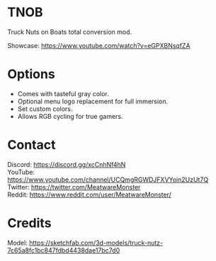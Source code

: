 ﻿# TNOB

Truck Nuts on Boats total conversion mod.

Showcase: https://www.youtube.com/watch?v=eGPXBNsqfZA

# Options

- Comes with tasteful gray color.
- Optional menu logo replacement for full immersion.
- Set custom colors.
- Allows RGB cycling for true gamers.

# Contact

Discord: https://discord.gg/xcCnhNf4hN \
YouTube: https://www.youtube.com/channel/UCQmgRGWDJFXVYoin2UzUt7Q \
Twitter: https://twitter.com/MeatwareMonster \
​Reddit: https://www.reddit.com/user/MeatwareMonster/

# Credits

Model: https://sketchfab.com/3d-models/truck-nutz-7c65a8fc1bc847fdbd4438dae17bc7d0
